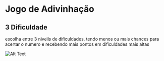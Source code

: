 
# Jogo de Adivinhação

## 3 Dificuldade
escolha entre 3 niveils de dificuldades, tendo menos ou mais chances para acertar o numero e recebendo mais pontos em dificuldades mais altas

![Alt Text](https://media2.giphy.com/media/v1.Y2lkPTc5MGI3NjExYzAxbnJ4Y2VmMmFkemwyYzNwMmw1N3NiZm10a3hyengxYmsxNHNuOCZlcD12MV9pbnRlcm5hbF9naWZfYnlfaWQmY3Q9Zw/J4P3VM8bpB0srtxKop/giphy.gif)